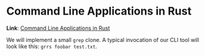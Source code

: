 # Command Line Applications in Rust
**Link**: [Command Line Applications in Rust](https://rust-cli.github.io/book/index.html)

We will implement a small `grep` clone.
A typical invocation of our CLI tool will look like this: `grrs foobar test.txt`.

